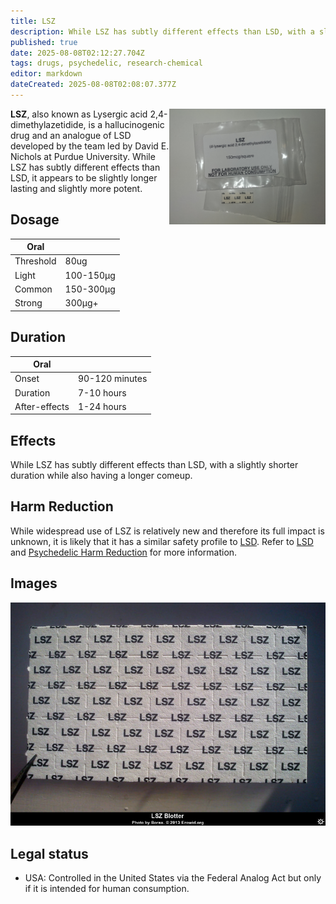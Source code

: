 ```yaml
---
title: LSZ
description: While LSZ has subtly different effects than LSD, with a slightly shorter duration while also having a longer comeup.
published: true
date: 2025-08-08T02:12:27.704Z
tags: drugs, psychedelic, research-chemical
editor: markdown
dateCreated: 2025-08-08T02:08:07.377Z
---
```


<img src="lsz_blotter.jpg" width="250" align="right">

**LSZ**, also known as Lysergic acid 2,4-dimethylazetidide, is a hallucinogenic drug and an analogue of LSD developed by the team led by David E. Nichols at Purdue University. While LSZ has subtly different effects than LSD, it appears to be slightly longer lasting and slightly more potent.

## Dosage

| Oral | |
|------|------|
| Threshold | 80ug |
| Light | 100-150μg |
| Common | 150-300μg |
| Strong | 300μg+ |

## Duration

| Oral | |
|------|------|
| Onset | 90-120 minutes |
| Duration | 7-10 hours |
| After-effects | 1-24 hours |

## Effects

While LSZ has subtly different effects than LSD, with a slightly shorter duration while also having a longer comeup.

## Harm Reduction

While widespread use of LSZ is relatively new and therefore its full impact is unknown, it is likely that it has a similar safety profile to [LSD](/en/lsd). Refer to [LSD](/en/lsd) and [Psychedelic Harm Reduction](/en/psychedelics#harm-reduction) for more information.

## Images

<img src="lsz.jpg" alt="LSZ">

## Legal status

* USA: Controlled in the United States via the Federal Analog Act but only if it is intended for human consumption.